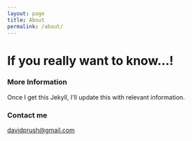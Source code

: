 ```yaml
---
layout: page
title: About
permalink: /about/
---
```

# If you really want to know...!
### More Information

Once I get this Jekyll, I'll update this with relevant information.
### Contact me

[davidprush@gmail.com](mailto:davidprush@gmail.com)